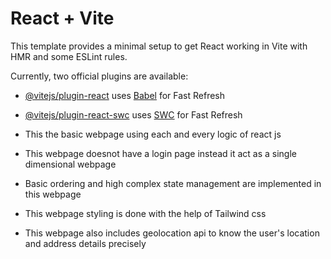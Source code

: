 # React + Vite

This template provides a minimal setup to get React working in Vite with HMR and some ESLint rules.

Currently, two official plugins are available:

- [@vitejs/plugin-react](https://github.com/vitejs/vite-plugin-react/blob/main/packages/plugin-react/README.md) uses [Babel](https://babeljs.io/) for Fast Refresh
- [@vitejs/plugin-react-swc](https://github.com/vitejs/vite-plugin-react-swc) uses [SWC](https://swc.rs/) for Fast Refresh

- This the basic webpage using each and every logic of react js
- This webpage doesnot have a login page instead it act as a single dimensional webpage
- Basic ordering and high complex state management are implemented in this webpage
- This webpage styling is done with the help of Tailwind css
- This webpage also includes geolocation api to know the user's location and address details precisely
  
